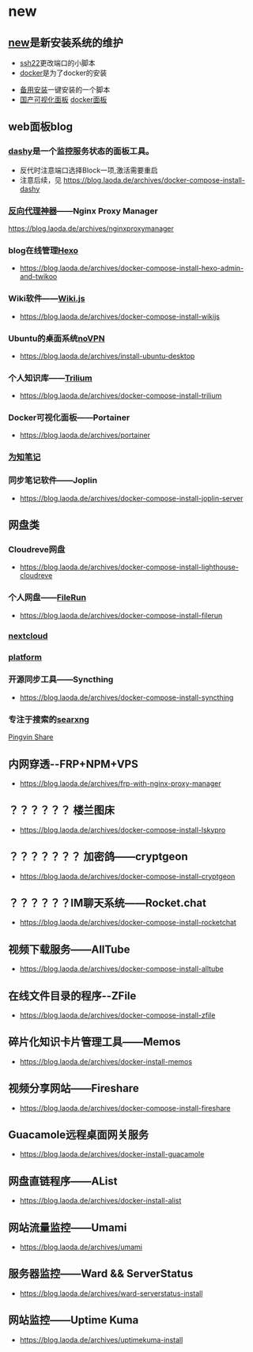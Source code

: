 # new
## [new](https://github.com/xvmvx/new)是新安装系统的维护
- [ssh22](https://github.com/xvmvx/new/ssh22.sh)更改端口的小脚本
- [docker](https://github.com/xvmvx/new/docker.sh)是为了docker的安装
* [备用安装](https://github.com/xvmvx/new/docker1.sh)一键安装的一个脚本 
* [国产可视化面板](https://github.com/xvmvx/new/docker1.sh) [docker面板](https://github.com/xvmvx/new/docker1.sh)
## web面板blog
### [dashy](http://165.22.62.26:83/)是一个监控服务状态的面板工具。
- 反代时注意端口选择Block一项,激活需要重启
- 注意后续，见 https://blog.laoda.de/archives/docker-compose-install-dashy
### [反向代理神器](http://165.22.62.26:81)——Nginx Proxy Manager
https://blog.laoda.de/archives/nginxproxymanager
### blog在线管理[Hexo](http://165.22.62.26:999/)
- https://blog.laoda.de/archives/docker-compose-install-hexo-admin-and-twikoo
### Wiki软件——[Wiki.js](http://165.22.62.26:72)
- https://blog.laoda.de/archives/docker-compose-install-wikijs
### Ubuntu的桌面系统[noVPN](http://165.22.62.26:63/)
- https://blog.laoda.de/archives/install-ubuntu-desktop
### 个人知识库——[Trilium](http://165.22.62.26:73/)
- https://blog.laoda.de/archives/docker-compose-install-trilium
### Docker可视化面板——Portainer
- https://blog.laoda.de/archives/portainer
### [为知笔记](http://165.22.62.26:8123/)
### 同步笔记软件——Joplin
- https://blog.laoda.de/archives/docker-compose-install-joplin-server
## 网盘类
### Cloudreve网盘
- https://blog.laoda.de/archives/docker-compose-install-lighthouse-cloudreve
### 个人网盘——[FileRun](http://165.22.62.26:74/)
- https://blog.laoda.de/archives/docker-compose-install-filerun
### [nextcloud](http://165.22.62.26:82/)
### [platform](http://165.22.62.26:1228/)
### 开源同步工具——Syncthing
- https://blog.laoda.de/archives/docker-compose-install-syncthing
### 专注于搜索的[searxng](http://165.22.62.26:1008/)

[Pingvin Share](http://165.22.62.26:1228/)
## 内网穿透--FRP+NPM+VPS
- https://blog.laoda.de/archives/frp-with-nginx-proxy-manager
## ？？？？？？ 楼兰图床
- https://blog.laoda.de/archives/docker-compose-install-lskypro
## ？？？？？？？ 加密鸽——cryptgeon
- https://blog.laoda.de/archives/docker-compose-install-cryptgeon
## ？？？？？？IM聊天系统——Rocket.chat
- https://blog.laoda.de/archives/docker-compose-install-rocketchat

## 视频下载服务——AllTube
- https://blog.laoda.de/archives/docker-compose-install-alltube


## 在线文件目录的程序--ZFile
- https://blog.laoda.de/archives/docker-compose-install-zfile
## 碎片化知识卡片管理工具——Memos
- https://blog.laoda.de/archives/docker-install-memos
## 视频分享网站——Fireshare
- https://blog.laoda.de/archives/docker-compose-install-fireshare


## Guacamole远程桌面网关服务
- https://blog.laoda.de/archives/docker-install-guacamole
## 网盘直链程序——AList
- https://blog.laoda.de/archives/docker-install-alist
## 网站流量监控——Umami
- https://blog.laoda.de/archives/umami
## 服务器监控——Ward && ServerStatus
- https://blog.laoda.de/archives/ward-serverstatus-install
## 网站监控——Uptime Kuma
- https://blog.laoda.de/archives/uptimekuma-install

